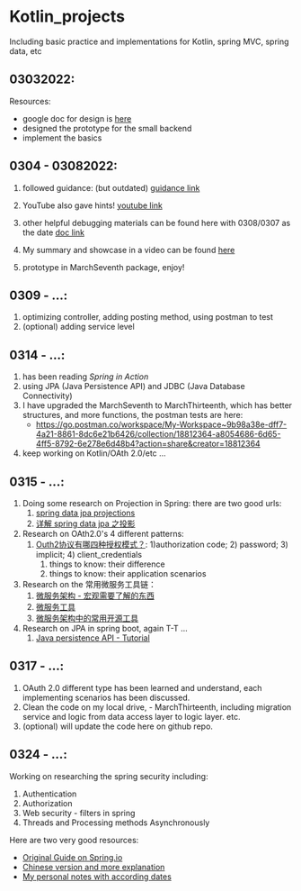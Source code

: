 # Kotlin_projects
Including basic practice and implementations for Kotlin, spring MVC, spring data, etc

## 03032022: 
Resources: 
- google doc for design is [here](https://docs.google.com/document/d/1ieBGVTwmUyke1EScc_R843HqBAQszUCoJqMopxeKQtE/edit?usp=sharing)
- designed the prototype for the small backend
- implement the basics


## 0304 - 03082022:
1. followed guidance: (but outdated) [guidance link](https://kotlination.com/kotlin-spring-jpa-postgresql-spring-boot-example/)

2. YouTube also gave hints! [youtube link](https://www.youtube.com/watch?v=OX40aNnR74U&t=131s)

3. other helpful debugging materials can be found here with 0308/0307 as the date [doc link](https://docs.google.com/document/d/176FhO8TLhA75-_DzcyMtiAMICzVlVHp3zYnUq_CJIBQ/edit?usp=sharing)
4. My summary and showcase in a video can be found [here](https://youtu.be/F3sz-AU1q-I)
5. prototype in MarchSeventh package, enjoy!


## 0309 - ...: 
1. optimizing controller, adding posting method, using postman to test
2. (optional) adding service level

## 0314 - ...: 
1. has been reading _Spring in Action_
2. using JPA (Java Persistence API) and JDBC (Java Database Connectivity)
3. I have upgraded the MarchSeventh to MarchThirteenth, which has better structures, and more functions, the postman tests are here:
   - https://go.postman.co/workspace/My-Workspace~9b98a38e-dff7-4a21-8861-8dc6e21b6426/collection/18812364-a8054686-6d65-4ff5-8792-6e278e6d48b4?action=share&creator=18812364
4. keep working on Kotlin/OAth 2.0/etc ...

## 0315 - ...: 
1. Doing some research on Projection in Spring: there are two good urls: 
   1. [spring data jpa projections](https://www.baeldung.com/spring-data-jpa-projections)
   2. [详解 spring data jpa 之投影](https://m.yisu.com/zixun/215930.html)
2. Research on OAth2.0's 4 different patterns: 
   1. [Outh2协议有哪四种授权模式？](https://blog.csdn.net/qq_45076180/article/details/117364161): 1)authorization code; 2) password; 3) implicit; 4) client_credentials
      1. things to know: their difference
      2. things to know: their application scenarios
3. Research on the 常用微服务工具链： 
   1. [微服务架构 - 宏观需要了解的东西](https://www.zhihu.com/question/24013141)
   2. [微服务工具](https://www.infoq.cn/article/jdfmjp6cwppvogu4heww)
   3. [微服务架构中的常用开源工具](https://www.jianshu.com/p/64ecd80536a2)
4. Research on JPA in spring boot, again T-T ...
   1. [Java persistence API - Tutorial](https://www.vogella.com/tutorials/JavaPersistenceAPI/article.html#:~:text=JPA%20permits%20the%20developer%20to,is%20defined%20via%20persistence%20metadata.)

## 0317 - ...:
   1. OAuth 2.0 different type has been learned and understand, each implementing scenarios has been discussed. 
   2. Clean the code on my local drive, - MarchThirteenth, including migration service and logic from data access layer to logic layer. etc. 
   3. (optional) will update the code here on github repo. 

## 0324 - ...:
Working on researching the spring security including:

   1. Authentication
   2. Authorization
   3. Web security - filters in spring
   4. Threads and Processing methods Asynchronously 

Here are two very good resources:
- [Original Guide on Spring.io](https://spring.io/guides/topicals/spring-security-architecture)
- [Chinese version and more explanation](https://blog.csdn.net/chuixue24/article/details/89382434)
- [My personal notes with according dates](https://docs.google.com/document/d/176FhO8TLhA75-_DzcyMtiAMICzVlVHp3zYnUq_CJIBQ/edit#)
